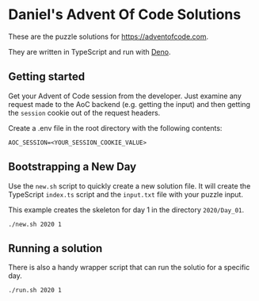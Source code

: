 # Daniel's Advent Of Code Solutions

These are the puzzle solutions for https://adventofcode.com.

They are written in TypeScript and run with [Deno](https://deno.land/).

## Getting started

Get your Advent of Code session from the developer. Just examine any request made to the AoC backend
(e.g. getting the input) and then getting the `session` cookie out of the request headers.

Create a .env file in the root directory with the following contents:

```
AOC_SESSION=<YOUR_SESSION_COOKIE_VALUE>
```

## Bootstrapping a New Day

Use the `new.sh` script to quickly create a new solution file.
It will create the TypeScript `index.ts` script and the `input.txt` file with your puzzle input.

This example creates the skeleton for day 1 in the directory `2020/Day_01`.
```
./new.sh 2020 1
```

## Running a solution

There is also a handy wrapper script that can run the solutio for a specific day.

```
./run.sh 2020 1
```
